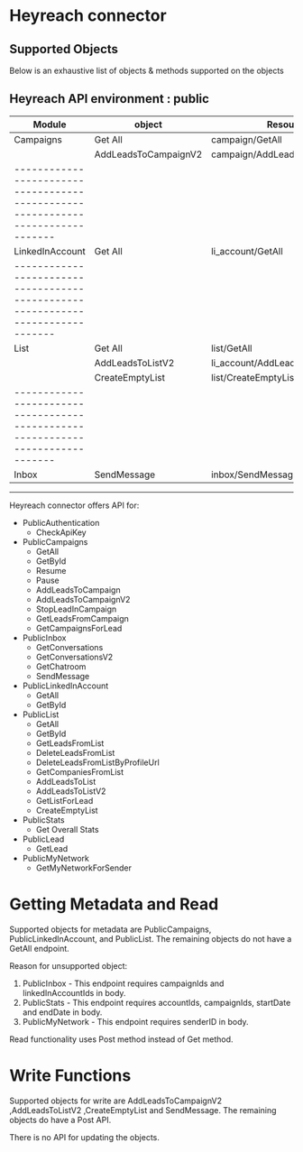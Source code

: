 # Heyreach connector


## Supported Objects 
Below is an exhaustive list of objects & methods supported on the objects

Heyreach API environment : public
---------------------------------------------------------------------------------
| Module          | object               | Resource                     | Method|
| ----------------| ---------------------| -----------------------------| ------|
| Campaigns       | Get All              | campaign/GetAll              | read  |
|                 | AddLeadsToCampaignV2 | campaign/AddLeadsToCampaignV2| write |
|-------------------------------------------------------------------------------|
| LinkedInAccount | Get All              | li_account/GetAll            | read  |
|-------------------------------------------------------------------------------|
| List            | Get All              | list/GetAll                  | read  |
|                 | AddLeadsToListV2     | li_account/AddLeadsToListV2  | write |
|                 | CreateEmptyList      | list/CreateEmptyList         | write |
|-------------------------------------------------------------------------------|
| Inbox           | SendMessage          | inbox/SendMessage            | write |
---------------------------------------------------------------------------------

Heyreach connector offers API for:
  - PublicAuthentication
      - CheckApiKey
  - PublicCampaigns
      - GetAll
      - GetById
      - Resume
      - Pause
      - AddLeadsToCampaign
      - AddLeadsToCampaignV2
      - StopLeadInCampaign
      - GetLeadsFromCampaign
      - GetCampaignsForLead
  - PublicInbox
      - GetConversations
      - GetConversationsV2
      - GetChatroom
      - SendMessage
  - PublicLinkedInAccount
      - GetAll
      - GetById
  - PublicList
      - GetAll
      - GetById
      - GetLeadsFromList
      - DeleteLeadsFromList
      - DeleteLeadsFromListByProfileUrl
      - GetCompaniesFromList
      - AddLeadsToList
      - AddLeadsToListV2
      - GetListForLead
      - CreateEmptyList
  - PublicStats
      - Get Overall Stats
  - PublicLead
      - GetLead
  - PublicMyNetwork
      - GetMyNetworkForSender

# Getting Metadata and Read
Supported objects for metadata are PublicCampaigns, PublicLinkedInAccount, and PublicList. The remaining objects do not have a GetAll endpoint. 

Reason for unsupported object:
1. PublicInbox - This endpoint requires campaignIds and linkedInAccountIds in body.
2. PublicStats - This endpoint requires accountIds, campaignIds, startDate and endDate in body.
3. PublicMyNetwork - This endpoint requires senderID in body.

Read functionality uses Post method instead of Get method.

# Write Functions
Supported objects for write are AddLeadsToCampaignV2 ,AddLeadsToListV2 ,CreateEmptyList and SendMessage. The remaining objects do have a Post API.

There is no API for updating the objects.
